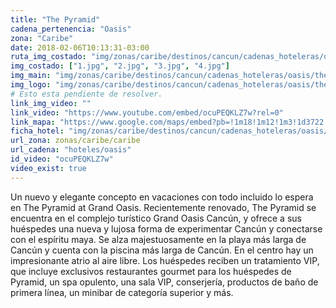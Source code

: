```yaml
---
title: "The Pyramid"
cadena_pertenencia: "Oasis"
zona: "Caribe"
date: 2018-02-06T10:13:31-03:00
ruta_img_costado: "img/zonas/caribe/destinos/cancun/cadenas_hoteleras/oasis/the_pyramid/imagenes_hotel/"
img_costado: ["1.jpg", "2.jpg", "3.jpg", "4.jpg"]
img_main: "img/zonas/caribe/destinos/cancun/cadenas_hoteleras/oasis/the_pyramid/the_pyramid.jpg"
img_logo: "img/zonas/caribe/destinos/cancun/cadenas_hoteleras/oasis/the_pyramid/logo/logo_the_pyramid.jpg"
# Esto esta pendiente de resolver.
link_img_video: ""
link_video: "https://www.youtube.com/embed/ocuPEQKLZ7w?rel=0"
link_mapa: "https://www.google.com/maps/embed?pb=!1m18!1m12!1m3!1d3722.8745484473266!2d-86.77703888506656!3d21.077672185971853!2m3!1f0!2f0!3f0!3m2!1i1024!2i768!4f13.1!3m3!1m2!1s0x8f4c288c18a9970b%3A0x84d5b0f89bacd5a6!2sThe+Pyramid+at+Grand+Oasis+-+All+Inclusive!5e0!3m2!1ses!2scl!4v1517927337409"
ficha_hotel: "img/zonas/caribe/destinos/cancun/cadenas_hoteleras/oasis/the_pyramid/the_pyramid.pdf"
url_zona: zonas/caribe/caribe
url_cadena: "hoteles/oasis"
id_video: "ocuPEQKLZ7w"
video_exist: true
---
```

Un nuevo y elegante concepto en vacaciones con todo incluido lo espera en The Pyramid at Grand Oasis. Recientemente renovado, The Pyramid se encuentra en el complejo turístico Grand Oasis Cancún, y ofrece a sus huéspedes una nueva y lujosa forma de experimentar Cancún y conectarse con el espíritu maya. Se alza majestuosamente en la playa más larga de Cancún y cuenta con la piscina más larga de Cancún. En el centro hay un impresionante atrio al aire libre. Los huéspedes reciben un tratamiento VIP, que incluye exclusivos restaurantes gourmet para los huéspedes de Pyramid, un spa opulento, una sala VIP, conserjería, productos de baño de primera línea, un minibar de categoría superior y más.
